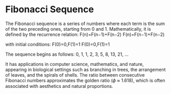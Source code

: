 # Fibonacci Sequence

The Fibonacci sequence is a series of numbers where each term is the sum of the two preceding ones, starting from 0 and 1. Mathematically, it is defined by the recurrence relation:
F(n)=F(n−1)+F(n−2)
F(n)=F(n−1)+F(n−2)

with initial conditions:
F(0)=0,F(1)=1
F(0)=0,F(1)=1

The sequence begins as follows: 0, 1, 1, 2, 3, 5, 8, 13, 21, …

It has applications in computer science, mathematics, and nature, appearing in biological settings such as branching in trees, the arrangement of leaves, and the spirals of shells. The ratio between consecutive Fibonacci numbers approximates the golden ratio (𝜙 ≈ 1.618), which is often associated with aesthetics and natural proportions.
